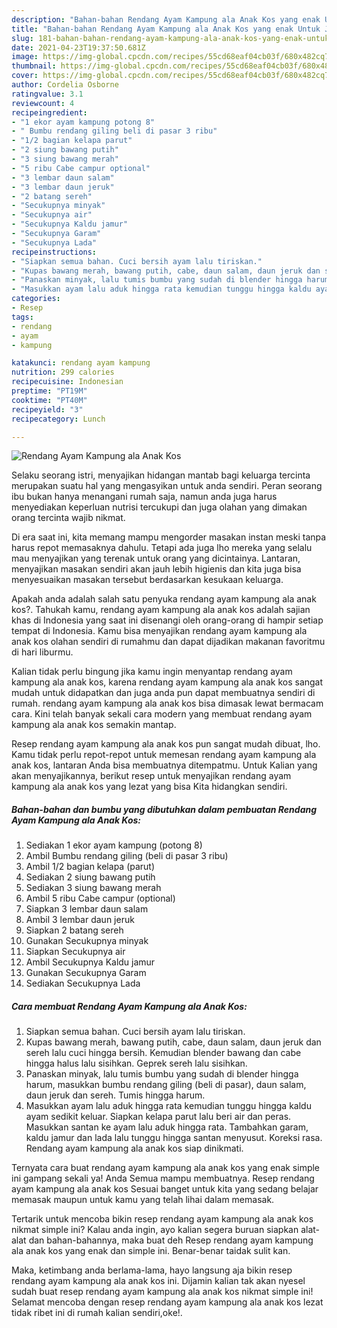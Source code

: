 ```yaml
---
description: "Bahan-bahan Rendang Ayam Kampung ala Anak Kos yang enak Untuk Jualan"
title: "Bahan-bahan Rendang Ayam Kampung ala Anak Kos yang enak Untuk Jualan"
slug: 181-bahan-bahan-rendang-ayam-kampung-ala-anak-kos-yang-enak-untuk-jualan
date: 2021-04-23T19:37:50.681Z
image: https://img-global.cpcdn.com/recipes/55cd68eaf04cb03f/680x482cq70/rendang-ayam-kampung-ala-anak-kos-foto-resep-utama.jpg
thumbnail: https://img-global.cpcdn.com/recipes/55cd68eaf04cb03f/680x482cq70/rendang-ayam-kampung-ala-anak-kos-foto-resep-utama.jpg
cover: https://img-global.cpcdn.com/recipes/55cd68eaf04cb03f/680x482cq70/rendang-ayam-kampung-ala-anak-kos-foto-resep-utama.jpg
author: Cordelia Osborne
ratingvalue: 3.1
reviewcount: 4
recipeingredient:
- "1 ekor ayam kampung potong 8"
- " Bumbu rendang giling beli di pasar 3 ribu"
- "1/2 bagian kelapa parut"
- "2 siung bawang putih"
- "3 siung bawang merah"
- "5 ribu Cabe campur optional"
- "3 lembar daun salam"
- "3 lembar daun jeruk"
- "2 batang sereh"
- "Secukupnya minyak"
- "Secukupnya air"
- "Secukupnya Kaldu jamur"
- "Secukupnya Garam"
- "Secukupnya Lada"
recipeinstructions:
- "Siapkan semua bahan. Cuci bersih ayam lalu tiriskan."
- "Kupas bawang merah, bawang putih, cabe, daun salam, daun jeruk dan sereh lalu cuci hingga bersih. Kemudian blender bawang dan cabe hingga halus lalu sisihkan. Geprek sereh lalu sisihkan."
- "Panaskan minyak, lalu tumis bumbu yang sudah di blender hingga harum, masukkan bumbu rendang giling (beli di pasar), daun salam, daun jeruk dan sereh. Tumis hingga harum."
- "Masukkan ayam lalu aduk hingga rata kemudian tunggu hingga kaldu ayam sedikit keluar. Siapkan kelapa parut lalu beri air dan peras. Masukkan santan ke ayam lalu aduk hingga rata. Tambahkan garam, kaldu jamur dan lada lalu tunggu hingga santan menyusut. Koreksi rasa. Rendang ayam kampung ala anak kos siap dinikmati."
categories:
- Resep
tags:
- rendang
- ayam
- kampung

katakunci: rendang ayam kampung 
nutrition: 299 calories
recipecuisine: Indonesian
preptime: "PT19M"
cooktime: "PT40M"
recipeyield: "3"
recipecategory: Lunch

---
```



![Rendang Ayam Kampung ala Anak Kos](https://img-global.cpcdn.com/recipes/55cd68eaf04cb03f/680x482cq70/rendang-ayam-kampung-ala-anak-kos-foto-resep-utama.jpg)

Selaku seorang istri, menyajikan hidangan mantab bagi keluarga tercinta merupakan suatu hal yang mengasyikan untuk anda sendiri. Peran seorang ibu bukan hanya menangani rumah saja, namun anda juga harus menyediakan keperluan nutrisi tercukupi dan juga olahan yang dimakan orang tercinta wajib nikmat.

Di era  saat ini, kita memang mampu mengorder masakan instan meski tanpa harus repot memasaknya dahulu. Tetapi ada juga lho mereka yang selalu mau menyajikan yang terenak untuk orang yang dicintainya. Lantaran, menyajikan masakan sendiri akan jauh lebih higienis dan kita juga bisa menyesuaikan masakan tersebut berdasarkan kesukaan keluarga. 



Apakah anda adalah salah satu penyuka rendang ayam kampung ala anak kos?. Tahukah kamu, rendang ayam kampung ala anak kos adalah sajian khas di Indonesia yang saat ini disenangi oleh orang-orang di hampir setiap tempat di Indonesia. Kamu bisa menyajikan rendang ayam kampung ala anak kos olahan sendiri di rumahmu dan dapat dijadikan makanan favoritmu di hari liburmu.

Kalian tidak perlu bingung jika kamu ingin menyantap rendang ayam kampung ala anak kos, karena rendang ayam kampung ala anak kos sangat mudah untuk didapatkan dan juga anda pun dapat membuatnya sendiri di rumah. rendang ayam kampung ala anak kos bisa dimasak lewat bermacam cara. Kini telah banyak sekali cara modern yang membuat rendang ayam kampung ala anak kos semakin mantap.

Resep rendang ayam kampung ala anak kos pun sangat mudah dibuat, lho. Kamu tidak perlu repot-repot untuk memesan rendang ayam kampung ala anak kos, lantaran Anda bisa membuatnya ditempatmu. Untuk Kalian yang akan menyajikannya, berikut resep untuk menyajikan rendang ayam kampung ala anak kos yang lezat yang bisa Kita hidangkan sendiri.

<!--inarticleads1-->

##### Bahan-bahan dan bumbu yang dibutuhkan dalam pembuatan Rendang Ayam Kampung ala Anak Kos:

1. Sediakan 1 ekor ayam kampung (potong 8)
1. Ambil  Bumbu rendang giling (beli di pasar 3 ribu)
1. Ambil 1/2 bagian kelapa (parut)
1. Sediakan 2 siung bawang putih
1. Sediakan 3 siung bawang merah
1. Ambil 5 ribu Cabe campur (optional)
1. Siapkan 3 lembar daun salam
1. Ambil 3 lembar daun jeruk
1. Siapkan 2 batang sereh
1. Gunakan Secukupnya minyak
1. Siapkan Secukupnya air
1. Ambil Secukupnya Kaldu jamur
1. Gunakan Secukupnya Garam
1. Sediakan Secukupnya Lada




<!--inarticleads2-->

##### Cara membuat Rendang Ayam Kampung ala Anak Kos:

1. Siapkan semua bahan. Cuci bersih ayam lalu tiriskan.
1. Kupas bawang merah, bawang putih, cabe, daun salam, daun jeruk dan sereh lalu cuci hingga bersih. Kemudian blender bawang dan cabe hingga halus lalu sisihkan. Geprek sereh lalu sisihkan.
1. Panaskan minyak, lalu tumis bumbu yang sudah di blender hingga harum, masukkan bumbu rendang giling (beli di pasar), daun salam, daun jeruk dan sereh. Tumis hingga harum.
1. Masukkan ayam lalu aduk hingga rata kemudian tunggu hingga kaldu ayam sedikit keluar. Siapkan kelapa parut lalu beri air dan peras. Masukkan santan ke ayam lalu aduk hingga rata. Tambahkan garam, kaldu jamur dan lada lalu tunggu hingga santan menyusut. Koreksi rasa. Rendang ayam kampung ala anak kos siap dinikmati.




Ternyata cara buat rendang ayam kampung ala anak kos yang enak simple ini gampang sekali ya! Anda Semua mampu membuatnya. Resep rendang ayam kampung ala anak kos Sesuai banget untuk kita yang sedang belajar memasak maupun untuk kamu yang telah lihai dalam memasak.

Tertarik untuk mencoba bikin resep rendang ayam kampung ala anak kos nikmat simple ini? Kalau anda ingin, ayo kalian segera buruan siapkan alat-alat dan bahan-bahannya, maka buat deh Resep rendang ayam kampung ala anak kos yang enak dan simple ini. Benar-benar taidak sulit kan. 

Maka, ketimbang anda berlama-lama, hayo langsung aja bikin resep rendang ayam kampung ala anak kos ini. Dijamin kalian tak akan nyesel sudah buat resep rendang ayam kampung ala anak kos nikmat simple ini! Selamat mencoba dengan resep rendang ayam kampung ala anak kos lezat tidak ribet ini di rumah kalian sendiri,oke!.

